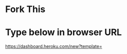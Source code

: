 # Fork This

# Type below in browser URL

https://dashboard.heroku.com/new?template=<YOUR FORKED GITHUB URL>
